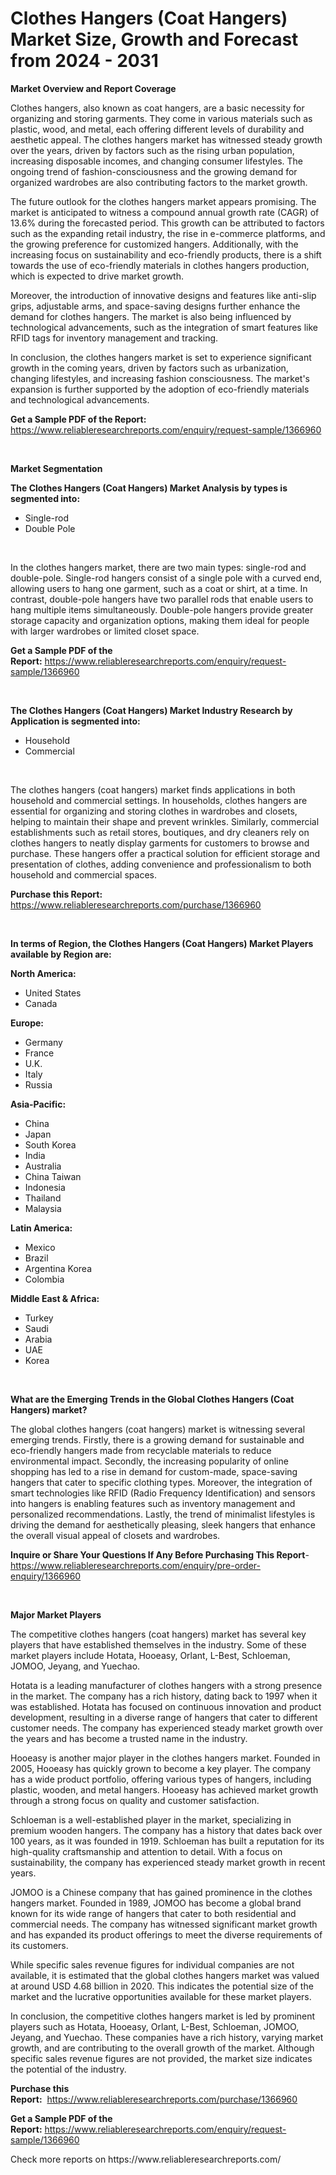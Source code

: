 <p><h1>Clothes Hangers (Coat Hangers) Market Size, Growth and Forecast from 2024 - 2031</h1></p><p><strong>Market Overview and Report Coverage</strong></p>
<p><p>Clothes hangers, also known as coat hangers, are a basic necessity for organizing and storing garments. They come in various materials such as plastic, wood, and metal, each offering different levels of durability and aesthetic appeal. The clothes hangers market has witnessed steady growth over the years, driven by factors such as the rising urban population, increasing disposable incomes, and changing consumer lifestyles. The ongoing trend of fashion-consciousness and the growing demand for organized wardrobes are also contributing factors to the market growth.</p><p>The future outlook for the clothes hangers market appears promising. The market is anticipated to witness a compound annual growth rate (CAGR) of 13.6% during the forecasted period. This growth can be attributed to factors such as the expanding retail industry, the rise in e-commerce platforms, and the growing preference for customized hangers. Additionally, with the increasing focus on sustainability and eco-friendly products, there is a shift towards the use of eco-friendly materials in clothes hangers production, which is expected to drive market growth.</p><p>Moreover, the introduction of innovative designs and features like anti-slip grips, adjustable arms, and space-saving designs further enhance the demand for clothes hangers. The market is also being influenced by technological advancements, such as the integration of smart features like RFID tags for inventory management and tracking.</p><p>In conclusion, the clothes hangers market is set to experience significant growth in the coming years, driven by factors such as urbanization, changing lifestyles, and increasing fashion consciousness. The market's expansion is further supported by the adoption of eco-friendly materials and technological advancements.</p></p>
<p><strong>Get a Sample PDF of the Report:</strong> <a href="https://www.reliableresearchreports.com/enquiry/request-sample/1366960">https://www.reliableresearchreports.com/enquiry/request-sample/1366960</a></p>
<p>&nbsp;</p>
<p><strong>Market Segmentation</strong></p>
<p><strong>The Clothes Hangers (Coat Hangers) Market Analysis by types is segmented into:</strong></p>
<p><ul><li>Single-rod</li><li>Double Pole</li></ul></p>
<p>&nbsp;</p>
<p><p>In the clothes hangers market, there are two main types: single-rod and double-pole. Single-rod hangers consist of a single pole with a curved end, allowing users to hang one garment, such as a coat or shirt, at a time. In contrast, double-pole hangers have two parallel rods that enable users to hang multiple items simultaneously. Double-pole hangers provide greater storage capacity and organization options, making them ideal for people with larger wardrobes or limited closet space.</p></p>
<p><strong>Get a Sample PDF of the Report:</strong>&nbsp;<a href="https://www.reliableresearchreports.com/enquiry/request-sample/1366960">https://www.reliableresearchreports.com/enquiry/request-sample/1366960</a></p>
<p>&nbsp;</p>
<p><strong>The Clothes Hangers (Coat Hangers) Market Industry Research by Application is segmented into:</strong></p>
<p><ul><li>Household</li><li>Commercial</li></ul></p>
<p>&nbsp;</p>
<p><p>The clothes hangers (coat hangers) market finds applications in both household and commercial settings. In households, clothes hangers are essential for organizing and storing clothes in wardrobes and closets, helping to maintain their shape and prevent wrinkles. Similarly, commercial establishments such as retail stores, boutiques, and dry cleaners rely on clothes hangers to neatly display garments for customers to browse and purchase. These hangers offer a practical solution for efficient storage and presentation of clothes, adding convenience and professionalism to both household and commercial spaces.</p></p>
<p><strong>Purchase this Report:</strong>&nbsp; <a href="https://www.reliableresearchreports.com/purchase/1366960">https://www.reliableresearchreports.com/purchase/1366960</a></p>
<p>&nbsp;</p>
<p><strong>In terms of Region, the Clothes Hangers (Coat Hangers) Market Players available by Region are:</strong></p>
<p>
    <p> <strong> North America: </strong>
        <ul>
            <li>United States</li>
            <li>Canada</li>
        </ul>
        </p> 
    <p> <strong> Europe: </strong>
        <ul>
            <li>Germany</li>
            <li>France</li>
            <li>U.K.</li>
            <li>Italy</li>
            <li>Russia</li>
        </ul>
        </p> 
    <p> <strong> Asia-Pacific: </strong>
        <ul>
            <li>China</li>
            <li>Japan</li>
            <li>South Korea</li>
            <li>India</li>
            <li>Australia</li>
            <li>China Taiwan</li>
            <li>Indonesia</li>
            <li>Thailand</li>
            <li>Malaysia</li>
        </ul>
        </p> 
    <p> <strong> Latin America: </strong>
        <ul>
            <li>Mexico</li>
            <li>Brazil</li>
            <li>Argentina Korea</li>
            <li>Colombia</li>
        </ul>
        </p> 
    <p> <strong> Middle East & Africa: </strong>
        <ul>
            <li>Turkey</li>
            <li>Saudi</li>
            <li>Arabia</li>
            <li>UAE</li>
            <li>Korea</li>
        </ul>
    </p>
    </p>
<p>&nbsp;</p>
<p><strong>What are the Emerging Trends in the Global Clothes Hangers (Coat Hangers) market?</strong></p>
<p><p>The global clothes hangers (coat hangers) market is witnessing several emerging trends. Firstly, there is a growing demand for sustainable and eco-friendly hangers made from recyclable materials to reduce environmental impact. Secondly, the increasing popularity of online shopping has led to a rise in demand for custom-made, space-saving hangers that cater to specific clothing types. Moreover, the integration of smart technologies like RFID (Radio Frequency Identification) and sensors into hangers is enabling features such as inventory management and personalized recommendations. Lastly, the trend of minimalist lifestyles is driving the demand for aesthetically pleasing, sleek hangers that enhance the overall visual appeal of closets and wardrobes.</p></p>
<p><strong>Inquire or Share Your Questions If Any Before Purchasing This Report</strong>- <a href="https://www.reliableresearchreports.com/enquiry/pre-order-enquiry/1366960">https://www.reliableresearchreports.com/enquiry/pre-order-enquiry/1366960</a></p>
<p>&nbsp;</p>
<p><strong>Major Market Players</strong></p>
<p><p>The competitive clothes hangers (coat hangers) market has several key players that have established themselves in the industry. Some of these market players include Hotata, Hooeasy, Orlant, L-Best, Schloeman, JOMOO, Jeyang, and Yuechao.</p><p>Hotata is a leading manufacturer of clothes hangers with a strong presence in the market. The company has a rich history, dating back to 1997 when it was established. Hotata has focused on continuous innovation and product development, resulting in a diverse range of hangers that cater to different customer needs. The company has experienced steady market growth over the years and has become a trusted name in the industry.</p><p>Hooeasy is another major player in the clothes hangers market. Founded in 2005, Hooeasy has quickly grown to become a key player. The company has a wide product portfolio, offering various types of hangers, including plastic, wooden, and metal hangers. Hooeasy has achieved market growth through a strong focus on quality and customer satisfaction.</p><p>Schloeman is a well-established player in the market, specializing in premium wooden hangers. The company has a history that dates back over 100 years, as it was founded in 1919. Schloeman has built a reputation for its high-quality craftsmanship and attention to detail. With a focus on sustainability, the company has experienced steady market growth in recent years.</p><p>JOMOO is a Chinese company that has gained prominence in the clothes hangers market. Founded in 1989, JOMOO has become a global brand known for its wide range of hangers that cater to both residential and commercial needs. The company has witnessed significant market growth and has expanded its product offerings to meet the diverse requirements of its customers.</p><p>While specific sales revenue figures for individual companies are not available, it is estimated that the global clothes hangers market was valued at around USD 4.68 billion in 2020. This indicates the potential size of the market and the lucrative opportunities available for these market players.</p><p>In conclusion, the competitive clothes hangers market is led by prominent players such as Hotata, Hooeasy, Orlant, L-Best, Schloeman, JOMOO, Jeyang, and Yuechao. These companies have a rich history, varying market growth, and are contributing to the overall growth of the market. Although specific sales revenue figures are not provided, the market size indicates the potential of the industry.</p></p>
<p><strong>Purchase this Report:</strong>&nbsp;&nbsp;<a href="https://www.reliableresearchreports.com/purchase/1366960">https://www.reliableresearchreports.com/purchase/1366960</a></p>
<p></p>
<p><strong>Get a Sample PDF of the Report:</strong>&nbsp;<a href="https://www.reliableresearchreports.com/enquiry/request-sample/1366960">https://www.reliableresearchreports.com/enquiry/request-sample/1366960</a></p>
<p>Check more reports on https://www.reliableresearchreports.com/</p>